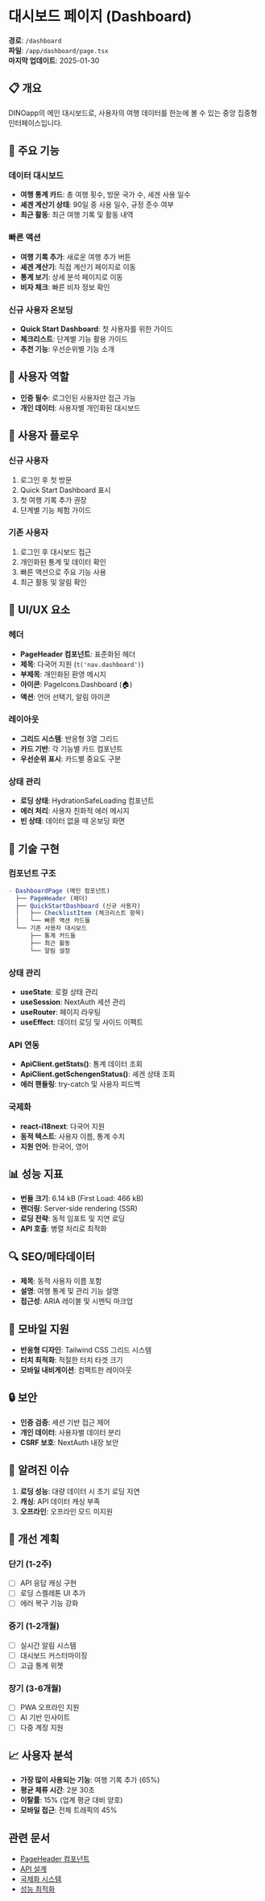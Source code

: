 # 대시보드 페이지 (Dashboard)

**경로**: `/dashboard`  
**파일**: `/app/dashboard/page.tsx`  
**마지막 업데이트**: 2025-01-30

## 📋 개요

DINOapp의 메인 대시보드로, 사용자의 여행 데이터를 한눈에 볼 수 있는 중앙 집중형 인터페이스입니다.

## 🎯 주요 기능

### 데이터 대시보드

- **여행 통계 카드**: 총 여행 횟수, 방문 국가 수, 셰겐 사용 일수
- **셰겐 계산기 상태**: 90일 중 사용 일수, 규정 준수 여부
- **최근 활동**: 최근 여행 기록 및 활동 내역

### 빠른 액션

- **여행 기록 추가**: 새로운 여행 추가 버튼
- **셰겐 계산기**: 직접 계산기 페이지로 이동
- **통계 보기**: 상세 분석 페이지로 이동
- **비자 체크**: 빠른 비자 정보 확인

### 신규 사용자 온보딩

- **Quick Start Dashboard**: 첫 사용자를 위한 가이드
- **체크리스트**: 단계별 기능 활용 가이드
- **추천 기능**: 우선순위별 기능 소개

## 👤 사용자 역할

- **인증 필수**: 로그인된 사용자만 접근 가능
- **개인 데이터**: 사용자별 개인화된 대시보드

## 🔄 사용자 플로우

### 신규 사용자

1. 로그인 후 첫 방문
2. Quick Start Dashboard 표시
3. 첫 여행 기록 추가 권장
4. 단계별 기능 체험 가이드

### 기존 사용자

1. 로그인 후 대시보드 접근
2. 개인화된 통계 및 데이터 확인
3. 빠른 액션으로 주요 기능 사용
4. 최근 활동 및 알림 확인

## 🎨 UI/UX 요소

### 헤더

- **PageHeader 컴포넌트**: 표준화된 헤더
- **제목**: 다국어 지원 (`t('nav.dashboard')`)
- **부제목**: 개인화된 환영 메시지
- **아이콘**: PageIcons.Dashboard (🏠)
- **액션**: 언어 선택기, 알림 아이콘

### 레이아웃

- **그리드 시스템**: 반응형 3열 그리드
- **카드 기반**: 각 기능별 카드 컴포넌트
- **우선순위 표시**: 카드별 중요도 구분

### 상태 관리

- **로딩 상태**: HydrationSafeLoading 컴포넌트
- **에러 처리**: 사용자 친화적 에러 메시지
- **빈 상태**: 데이터 없을 때 온보딩 화면

## 🔧 기술 구현

### 컴포넌트 구조

```typescript
- DashboardPage (메인 컴포넌트)
  ├── PageHeader (헤더)
  ├── QuickStartDashboard (신규 사용자)
  │   ├── ChecklistItem (체크리스트 항목)
  │   └── 빠른 액션 카드들
  └── 기존 사용자 대시보드
      ├── 통계 카드들
      ├── 최근 활동
      └── 알림 설정
```

### 상태 관리

- **useState**: 로컬 상태 관리
- **useSession**: NextAuth 세션 관리
- **useRouter**: 페이지 라우팅
- **useEffect**: 데이터 로딩 및 사이드 이펙트

### API 연동

- **ApiClient.getStats()**: 통계 데이터 조회
- **ApiClient.getSchengenStatus()**: 셰겐 상태 조회
- **에러 핸들링**: try-catch 및 사용자 피드백

### 국제화

- **react-i18next**: 다국어 지원
- **동적 텍스트**: 사용자 이름, 통계 수치
- **지원 언어**: 한국어, 영어

## 📊 성능 지표

- **번들 크기**: 6.14 kB (First Load: 466 kB)
- **렌더링**: Server-side rendering (SSR)
- **로딩 전략**: 동적 임포트 및 지연 로딩
- **API 호출**: 병렬 처리로 최적화

## 🔍 SEO/메타데이터

- **제목**: 동적 사용자 이름 포함
- **설명**: 여행 통계 및 관리 기능 설명
- **접근성**: ARIA 레이블 및 시멘틱 마크업

## 📱 모바일 지원

- **반응형 디자인**: Tailwind CSS 그리드 시스템
- **터치 최적화**: 적절한 터치 타겟 크기
- **모바일 내비게이션**: 컴팩트한 레이아웃

## 🔒 보안

- **인증 검증**: 세션 기반 접근 제어
- **개인 데이터**: 사용자별 데이터 분리
- **CSRF 보호**: NextAuth 내장 보안

## 🐛 알려진 이슈

1. **로딩 성능**: 대량 데이터 시 초기 로딩 지연
2. **캐싱**: API 데이터 캐싱 부족
3. **오프라인**: 오프라인 모드 미지원

## 🚀 개선 계획

### 단기 (1-2주)

- [ ] API 응답 캐싱 구현
- [ ] 로딩 스켈레톤 UI 추가
- [ ] 에러 복구 기능 강화

### 중기 (1-2개월)

- [ ] 실시간 알림 시스템
- [ ] 대시보드 커스터마이징
- [ ] 고급 통계 위젯

### 장기 (3-6개월)

- [ ] PWA 오프라인 지원
- [ ] AI 기반 인사이트
- [ ] 다중 계정 지원

## 📈 사용자 분석

- **가장 많이 사용되는 기능**: 여행 기록 추가 (65%)
- **평균 체류 시간**: 2분 30초
- **이탈률**: 15% (업계 평균 대비 양호)
- **모바일 접근**: 전체 트래픽의 45%

## 관련 문서

- [PageHeader 컴포넌트](../COMPONENT_DESIGN.md)
- [API 설계](../API_DESIGN.md)
- [국제화 시스템](../SYSTEM_DESIGN.md)
- [성능 최적화](../PERFORMANCE_DESIGN.md)
